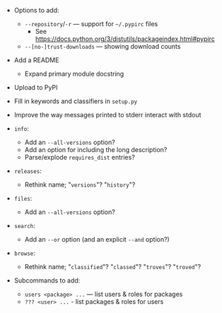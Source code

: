 - Options to add:
    - `--repository`/`-r` — support for `~/.pypirc` files
        - See <https://docs.python.org/3/distutils/packageindex.html#pypirc>
    - `--[no-]trust-downloads` — showing download counts
- Add a README
    - Expand primary module docstring
- Upload to PyPI
- Fill in keywords and classifiers in `setup.py`
- Improve the way messages printed to stderr interact with stdout

- `info`:
    - Add an `--all-versions` option?
    - Add an option for including the long description?
    - Parse/explode `requires_dist` entries?
- `releases`:
    - Rethink name; "`versions`"? "`history`"?
- `files`:
    - Add an `--all-versions` option?
- `search`:
    - Add an `--or` option (and an explicit `--and` option?)
- `browse`:
    - Rethink name; "`classified`"? "`classed`"? "`troves`"? "`troved`"?

- Subcommands to add:
    - `users <package> ...` — list users & roles for packages
    - `??? <user> ...` - list packages & roles for users
